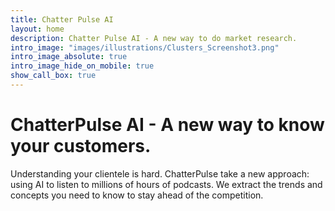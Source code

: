 ```yaml
---
title: Chatter Pulse AI
layout: home
description: Chatter Pulse AI - A new way to do market research.
intro_image: "images/illustrations/Clusters_Screenshot3.png"
intro_image_absolute: true
intro_image_hide_on_mobile: true
show_call_box: true
---
```


# ChatterPulse AI - A new way to know your customers.

Understanding your clientele is hard. ChatterPulse take a new approach: using AI to listen to millions of hours of podcasts. We extract the trends and concepts you need to know to stay ahead of the competition.
